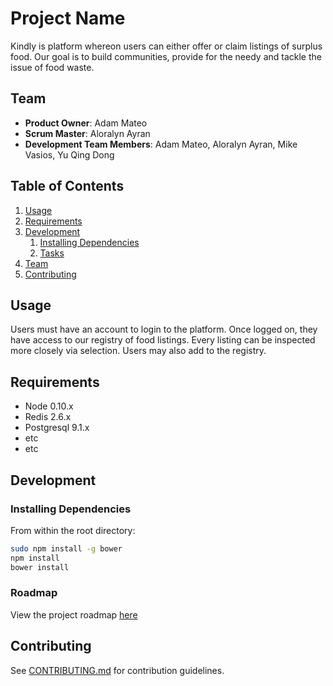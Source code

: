 # Project Name

Kindly is platform whereon users can either offer or claim listings of surplus food. Our goal is to build communities, provide for the needy and tackle the issue of food waste.

## Team

  - __Product Owner__: Adam Mateo
  - __Scrum Master__: Aloralyn Ayran
  - __Development Team Members__: Adam Mateo, Aloralyn Ayran, Mike Vasios, Yu Qing Dong

## Table of Contents

1. [Usage](#Usage)
1. [Requirements](#requirements)
1. [Development](#development)
    1. [Installing Dependencies](#installing-dependencies)
    1. [Tasks](#tasks)
1. [Team](#team)
1. [Contributing](#contributing)

## Usage

Users must have an account to login to the platform. Once logged on, they have access to our registry of food listings. Every listing can be inspected more closely via selection. Users may also add to the registry.

## Requirements

- Node 0.10.x
- Redis 2.6.x
- Postgresql 9.1.x
- etc
- etc

## Development

### Installing Dependencies

From within the root directory:

```sh
sudo npm install -g bower
npm install
bower install
```

### Roadmap

View the project roadmap [here](LINK_TO_PROJECT_ISSUES)


## Contributing

See [CONTRIBUTING.md](CONTRIBUTING.md) for contribution guidelines.

